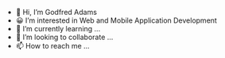 - 👋 Hi, I’m Godfred Adams
- 😀 I’m interested in Web and Mobile Application Development
- 🌱 I’m currently learning ...
- 💞️ I’m looking to collaborate ...
- 📫 How to reach me ...

<!---
godfred-adams/godfred-adams is a ✨ special ✨ repository because its `README.md` (this file) appears on your GitHub profile.
You can click the Preview link to take a look at your changes.
--->
